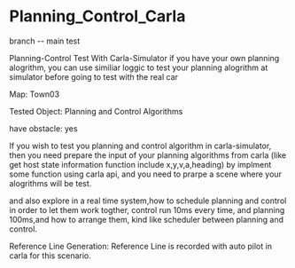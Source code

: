 # Planning_Control_Carla

branch -- main test

Planning-Control Test With Carla-Simulator
if you have your own planning alogrithm, you can use similiar loggic to test your planning alogrithm at simulator before going to test with the real car

Map: Town03



Tested Object: Planning and Control Algorithms

have obstacle: yes 

If you wish to test you planning and control algorithm in carla-simulator, then you need prepare the input of your planning algorithms from carla
(like get host state information function include x,y,v,a,heading) by implment some function using carla api, and you need to prarpe a scene where 
your alogrithms will be test.


and also explore in a real time system,how to schedule planning and control in order to let them work togther,  control run 10ms every time, and planning 100ms,and how to arrange them, kind like scheduler between planning and control.


Reference Line Generation: 
Reference Line is recorded with auto pilot in carla for this scenario.
